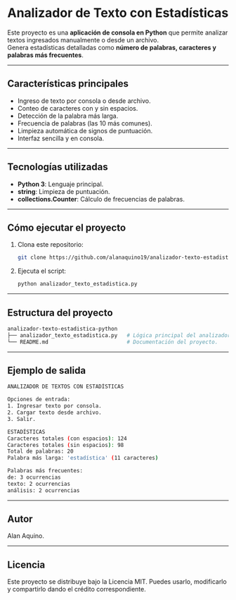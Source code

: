 # Analizador de Texto con Estadísticas

Este proyecto es una **aplicación de consola en Python** que permite analizar textos ingresados manualmente o desde un archivo.  
Genera estadísticas detalladas como **número de palabras, caracteres y palabras más frecuentes**.

---

## Características principales

- Ingreso de texto por consola o desde archivo.  
- Conteo de caracteres con y sin espacios.  
- Detección de la palabra más larga.  
- Frecuencia de palabras (las 10 más comunes).  
- Limpieza automática de signos de puntuación.  
- Interfaz sencilla y en consola.

---

## Tecnologías utilizadas

- **Python 3**: Lenguaje principal.  
- **string**: Limpieza de puntuación.  
- **collections.Counter**: Cálculo de frecuencias de palabras.

---

## Cómo ejecutar el proyecto

1. Clona este repositorio:
   ```bash
   git clone https://github.com/alanaquino19/analizador-texto-estadistica-python.git
   ```

2. Ejecuta el script:
   ```bash
   python analizador_texto_estadistica.py
   ```
   
---

## Estructura del proyecto

```bash
analizador-texto-estadistica-python
├── analizador_texto_estadistica.py   # Lógica principal del analizador.
└── README.md                         # Documentación del proyecto.
```

---

## Ejemplo de salida

```bash
ANALIZADOR DE TEXTOS CON ESTADÍSTICAS

Opciones de entrada:
1. Ingresar texto por consola.
2. Cargar texto desde archivo.
3. Salir.

ESTADÍSTICAS
Caracteres totales (con espacios): 124
Caracteres totales (sin espacios): 98
Total de palabras: 20
Palabra más larga: 'estadística' (11 caracteres)

Palabras más frecuentes:
de: 3 ocurrencias
texto: 2 ocurrencias
análisis: 2 ocurrencias
```

---

## Autor

Alan Aquino.

---

## Licencia

Este proyecto se distribuye bajo la Licencia MIT.
Puedes usarlo, modificarlo y compartirlo dando el crédito correspondiente.
